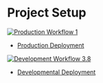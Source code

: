 # Project Setup

[![Production Workflow 1](https://github.com/ji64/is218-project3/actions/workflows/prod.yml/badge.svg)](https://github.com/ji64/is218-project3/actions/workflows/prod.yml)

* [Production Deployment](https://ji64-project3-prod.herokuapp.com/)


[![Development Workflow 3.8](https://github.com/ji64/is218-project3/actions/workflows/dev.yml/badge.svg)](https://github.com/ji64/is218-project3/actions/workflows/dev.yml)

* [Developmental Deployment](https://ji64-development.herokuapp.com/)